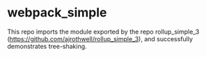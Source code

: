 # webpack_simple

This repo imports the module exported by the repo rollup_simple_3 (https://github.com/ajrothwell/rollup_simple_3),
and successfully demonstrates tree-shaking.
